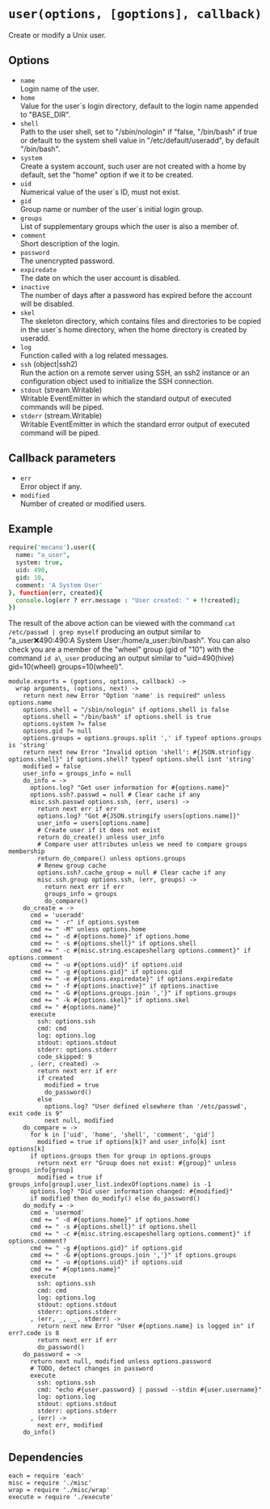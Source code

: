 
# `user(options, [goptions], callback)`

Create or modify a Unix user.

## Options

*   `name`   
    Login name of the user.   
*   `home`   
    Value for the user´s login directory, default to the login name appended to "BASE_DIR".   
*   `shell`   
    Path to the user shell, set to "/sbin/nologin" if "false, "/bin/bash" if
    true or default to the system shell value in "/etc/default/useradd", by
    default "/bin/bash".   
*   `system`   
    Create a system account, such user are not created with a home by default,
    set the "home" option if we it to be created.   
*   `uid`   
    Numerical value of the user´s ID, must not exist.   
*   `gid`   
    Group name or number of the user´s initial login group.   
*   `groups`   
    List of supplementary groups which the user is also a member of.   
*   `comment`   
    Short description of the login.   
*   `password`   
    The unencrypted password.  
*   `expiredate`  
    The date on which the user account is disabled.     
*   `inactive`   
    The number of days after a password has expired before the account will be
    disabled.   
*   `skel`   
    The skeleton directory, which contains files and directories to be copied in
    the user´s home directory, when the home directory is created by useradd.   
*   `log`   
    Function called with a log related messages.   
*   `ssh` (object|ssh2)   
    Run the action on a remote server using SSH, an ssh2 instance or an
    configuration object used to initialize the SSH connection.   
*   `stdout` (stream.Writable)   
    Writable EventEmitter in which the standard output of executed commands will
    be piped.   
*   `stderr` (stream.Writable)   
    Writable EventEmitter in which the standard error output of executed command
    will be piped.   

## Callback parameters

*   `err`   
    Error object if any.   
*   `modified`   
    Number of created or modified users.   

## Example

```coffee
require('mecano').user({
  name: "a_user",
  system: true,
  uid: 490,
  gid: 10,
  comment: 'A System User'
}, function(err, created){
  console.log(err ? err.message : "User created: " + !!created);
})
```

The result of the above action can be viewed with the command
`cat /etc/passwd | grep myself` producing an output similar to
"a\_user:x:490:490:A System User:/home/a\_user:/bin/bash". You can also check
you are a member of the "wheel" group (gid of "10") with the command
`id a\_user` producing an output similar to 
"uid=490(hive) gid=10(wheel) groups=10(wheel)".

    module.exports = (goptions, options, callback) ->
      wrap arguments, (options, next) ->
        return next new Error "Option 'name' is required" unless options.name
        options.shell = "/sbin/nologin" if options.shell is false
        options.shell = "/bin/bash" if options.shell is true
        options.system ?= false
        options.gid ?= null
        options.groups = options.groups.split ',' if typeof options.groups is 'string'
        return next new Error "Invalid option 'shell': #{JSON.strinfigy options.shell}" if options.shell? typeof options.shell isnt 'string'
        modified = false
        user_info = groups_info = null
        do_info = ->
          options.log? "Get user information for #{options.name}"
          options.ssh?.passwd = null # Clear cache if any 
          misc.ssh.passwd options.ssh, (err, users) ->
            return next err if err
            options.log? "Got #{JSON.stringify users[options.name]}"
            user_info = users[options.name]
            # Create user if it does not exist
            return do_create() unless user_info
            # Compare user attributes unless we need to compare groups membership
            return do_compare() unless options.groups
            # Renew group cache
            options.ssh?.cache_group = null # Clear cache if any
            misc.ssh.group options.ssh, (err, groups) ->
              return next err if err
              groups_info = groups
              do_compare()
        do_create = ->
          cmd = 'useradd'
          cmd += " -r" if options.system
          cmd += " -M" unless options.home
          cmd += " -d #{options.home}" if options.home
          cmd += " -s #{options.shell}" if options.shell
          cmd += " -c #{misc.string.escapeshellarg options.comment}" if options.comment
          cmd += " -u #{options.uid}" if options.uid
          cmd += " -g #{options.gid}" if options.gid
          cmd += " -e #{options.expiredate}" if options.expiredate
          cmd += " -f #{options.inactive}" if options.inactive
          cmd += " -G #{options.groups.join ','}" if options.groups
          cmd += " -k #{options.skel}" if options.skel
          cmd += " #{options.name}"
          execute
            ssh: options.ssh
            cmd: cmd
            log: options.log
            stdout: options.stdout
            stderr: options.stderr
            code_skipped: 9
          , (err, created) ->
            return next err if err
            if created
              modified = true
              do_password()
            else
              options.log? "User defined elsewhere than '/etc/passwd', exit code is 9"
              next null, modified
        do_compare = ->
          for k in ['uid', 'home', 'shell', 'comment', 'gid']
            modified = true if options[k]? and user_info[k] isnt options[k]
          if options.groups then for group in options.groups
            return next err "Group does not exist: #{group}" unless groups_info[group]
            modified = true if groups_info[group].user_list.indexOf(options.name) is -1
          options.log? "Did user information changed: #{modified}"
          if modified then do_modify() else do_password()
        do_modify = ->
          cmd = 'usermod'
          cmd += " -d #{options.home}" if options.home
          cmd += " -s #{options.shell}" if options.shell
          cmd += " -c #{misc.string.escapeshellarg options.comment}" if options.comment?
          cmd += " -g #{options.gid}" if options.gid
          cmd += " -G #{options.groups.join ','}" if options.groups
          cmd += " -u #{options.uid}" if options.uid
          cmd += " #{options.name}"
          execute
            ssh: options.ssh
            cmd: cmd
            log: options.log
            stdout: options.stdout
            stderr: options.stderr
          , (err, _, __, stderr) ->
            return next new Error "User #{options.name} is logged in" if err?.code is 8
            return next err if err
            do_password()
        do_password = ->
          return next null, modified unless options.password
          # TODO, detect changes in password
          execute
            ssh: options.ssh
            cmd: "echo #{user.password} | passwd --stdin #{user.username}"
            log: options.log
            stdout: options.stdout
            stderr: options.stderr
          , (err) ->
            next err, modified
        do_info()

## Dependencies

    each = require 'each'
    misc = require './misc'
    wrap = require './misc/wrap'
    execute = require './execute'







